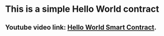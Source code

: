 # This is a simple Hello World contract

## Youtube video link: [Hello World Smart Contract](https://youtu.be/Q3gYd0FGXds).
